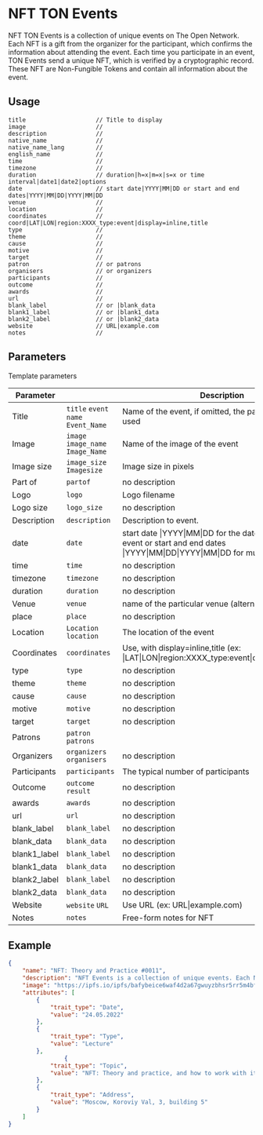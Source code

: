 # NFT TON Events
NFT TON Events is a collection of unique events on The Open Network. Each NFT is a gift from the organizer for the participant, which confirms the information about attending the event. Each time you participate in an event, TON Events send a unique NFT, which is verified by a cryptographic record. These NFT are Non-Fungible Tokens and contain all information about the event.

## Usage
```
title                    // Title to display
image                    // 
description              // 
native_name              // 
native_name_lang         // 
english_name             // 
time                     // 
timezone                 // 
duration                 // duration|h=x|m=x|s=x or time interval|date1|date2|options
date                     // start date|YYYY|MM|DD or start and end dates|YYYY|MM|DD|YYYY|MM|DD
venue                    // 
location                 // 
coordinates              // coord|LAT|LON|region:XXXX_type:event|display=inline,title
type                     // 
theme                    // 
cause                    // 
motive                   // 
target                   // 
patron                   // or patrons
organisers               // or organizers
participants             // 
outcome                  // 
awards                   // 
url                      // 
blank_label              // or |blank_data
blank1_label             // or |blank1_data
blank2_label             // or |blank2_data
website                  // URL|example.com
notes                    // 
```
## Parameters
Template parameters

|Parameter| |Description |Type |Status |
|-|-|-|-|-|
|Title |`title` `event` `name` `Event_Name` |Name of the event, if omitted, the page name will be used |Line |optional |
|Image |`image` `image_name` `Image_Name` |Name of the image of the event |File |suggested |
|Image size |`image_size` `Imagesize` |Image size in pixels |Unknown |deprecated |
|Part of |`partof` |no description |Unknown |optional |
|Logo |`logo` |Logo filename |File |optional |
|Logo size |`logo_size` |no description |Unknown |optional |
|Description |`description` |Description to event. |Line |optional |
|date |`date` |start date \|YYYY\|MM\|DD for the date of a single-day event or start and end dates \|YYYY\|MM\|DD\|YYYY\|MM\|DD for multi-day events |Unknown |optional |
|time |`time` |no description |Unknown |optional |
|timezone |`timezone` |no description |Unknown |optional |
|duration |`duration` |no description |Unknown |optional |
|Venue |`venue` |name of the particular venue (alternative to location) |Unknown |optional |
|place |`place` |no description |Unknown |optional |
|Location |`Location` `location` |The location of the event |Line |optional |
|Coordinates |`coordinates` |Use, with display=inline,title (ex: \|LAT\|LON\|region:XXXX_type:event\|display=inline,title) |Unknown |optional |
|type |`type` |no description |Unknown |optional |
|theme |`theme` |no description |Unknown |optional |
|cause |`cause` |no description |Unknown |optional |
|motive |`motive` |no description |Unknown |optional |
|target |`target` |no description |Unknown |optional |
|Patrons |`patron` `patrons` | | |optional |
|Organizers |`organizers` `organisers` |no description |Unknown |optional |
|Participants |`participants` |The typical number of participants |Line |optional |
|Outcome |`outcome` `result` |no description |Line |optional |
|awards |`awards` |no description |Unknown |optional |
|url |`url` |no description |Unknown |optional |
|blank_label |`blank_label` |no description |Unknown |optional |
|blank_data |`blank_data` |no description |Unknown |optional |
|blank1_label |`blank_label` |no description |Unknown |optional |
|blank1_data |`blank_data` |no description |Unknown |optional |
|blank2_label |`blank_label` |no description |Unknown |optional |
|blank2_data |`blank_data` |no description |Unknown |optional |
|Website |`website` `URL` |Use URL (ex: URL\|example.com) |Unknown |optional |
|Notes |`notes` |Free-form notes for NFT |Unknown |optional |

## Example

```json
{
    "name": "NFT: Тheory and Practice #0011",
    "description": "NFT Events is a collection of unique events. Each NFT Tag is a gift from the organizer for the participant, which confirms the information about attending the event. Each time you participate in an event, NFT Events send a unique Tag, which is verified by a cryptographic record. These Tags are Non-Fungible Tokens and contain all information about the event.",
    "image": "https://ipfs.io/ipfs/bafybeice6waf4d2a67gwuyzbhsr5rr5m4bfhd4pjnkzsfhfihkudfgxie4/logo.png",
    "attributes": [
        {
            "trait_type": "Date",
            "value": "24.05.2022"
        },
        {
            "trait_type": "Type",
            "value": "Lecture"
        },
                {
            "trait_type": "Topic",
            "value": "NFT: Theory and practice, and how to work with it"
        },
        {
            "trait_type": "Address",
            "value": "Moscow, Koroviy Val, 3, building 5"
        }
    ]
}
```